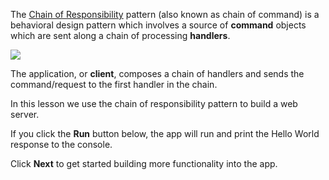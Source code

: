The [Chain of Responsibility](https://refactoring.guru/design-patterns/Chain%20of%20Responsibility) pattern 
(also known as chain of command) is a behavioral design pattern which involves a source of **command** objects 
which are sent along a chain of processing **handlers**.

<a href="//www.amazon.com/Design-Patterns-Elements-Reusable-Object-Oriented/dp/0201633612?&linkCode=li2&tag=dubbiebee07-20&linkId=c5edec6e46a749a9a2baa30e5b073703&language=en_US&ref_=as_li_ss_il" target="_blank">
  <img src="https://m.media-amazon.com/images/I/51szD9HC9pL._SL160_.jpg">
</a>

The application, or **client**, composes a chain of handlers and sends the command/request
to the first handler in the chain.

In this lesson we use the chain of responsibility pattern to build a web server.

If you click the **Run** button below, the app will run and print the Hello World response to the console.

Click **Next** to get started building more functionality into the app. 
